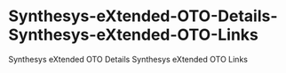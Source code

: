 # Synthesys-eXtended-OTO-Details-Synthesys-eXtended-OTO-Links
Synthesys eXtended OTO Details Synthesys eXtended OTO Links
